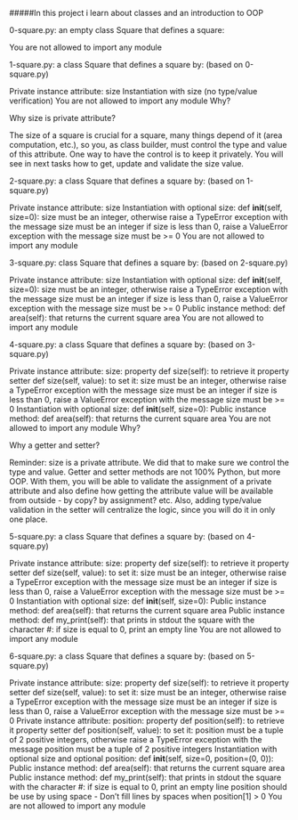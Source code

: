 #####In this project i learn about classes and an introduction to OOP

0-square.py:  an empty class Square that defines a square:

You are not allowed to import any module

1-square.py:  a class Square that defines a square by: (based on 0-square.py)

Private instance attribute: size
Instantiation with size (no type/value verification)
You are not allowed to import any module
Why?

Why size is private attribute?

The size of a square is crucial for a square, many things depend of it (area
computation, etc.), so you, as class builder, must control the type and value of
this attribute. One way to have the control is to keep it privately. You will
see in next tasks how to get, update and validate the size value.


2-square.py: a class Square that defines a square by: (based on 1-square.py)

Private instance attribute: size
Instantiation with optional size: def __init__(self, size=0):
size must be an integer, otherwise raise a TypeError exception with the message
size must be an integer
if size is less than 0, raise a ValueError exception with the message size must
be >= 0
You are not allowed to import any module

3-square.py:  class Square that defines a square by: (based on 2-square.py)

Private instance attribute: size
Instantiation with optional size: def __init__(self, size=0):
size must be an integer, otherwise raise a TypeError exception with the message
size must be an integer
if size is less than 0, raise a ValueError exception with the message size must
be >= 0
Public instance method: def area(self): that returns the current square area
You are not allowed to import any module

4-square.py: a class Square that defines a square by: (based on 3-square.py)

Private instance attribute: size:
property def size(self): to retrieve it
property setter def size(self, value): to set it:
size must be an integer, otherwise raise a TypeError exception with the message
size must be an integer
if size is less than 0, raise a ValueError exception with the message size must
be >= 0
Instantiation with optional size: def __init__(self, size=0):
Public instance method: def area(self): that returns the current square area
You are not allowed to import any module
Why?

Why a getter and setter?

Reminder: size is a private attribute. We did that to make sure we control the
type and value. Getter and setter methods are not 100% Python, but more OOP.
With them, you will be able to validate the assignment of a private attribute
and also define how getting the attribute value will be available from outside -
by copy? by assignment? etc. Also, adding type/value validation in the setter
will centralize the logic, since you will do it in only one place.

5-square.py: a class Square that defines a square by: (based on 4-square.py)

Private instance attribute: size:
property def size(self): to retrieve it
property setter def size(self, value): to set it:
size must be an integer, otherwise raise a TypeError exception with the message
size must be an integer
if size is less than 0, raise a ValueError exception with the message size must
be >= 0
Instantiation with optional size: def __init__(self, size=0):
Public instance method: def area(self): that returns the current square area
Public instance method: def my_print(self): that prints in stdout the square
with the character #:
if size is equal to 0, print an empty line
You are not allowed to import any module

6-square.py: a class Square that defines a square by: (based on 5-square.py)

Private instance attribute: size:
property def size(self): to retrieve it
property setter def size(self, value): to set it:
size must be an integer, otherwise raise a TypeError exception with the message
size must be an integer
if size is less than 0, raise a ValueError exception with the message size must
be >= 0
Private instance attribute: position:
property def position(self): to retrieve it
property setter def position(self, value): to set it:
position must be a tuple of 2 positive integers, otherwise raise a TypeError
exception with the message position must be a tuple of 2 positive integers
Instantiation with optional size and optional position: def __init__(self,
size=0, position=(0, 0)):
Public instance method: def area(self): that returns the current square area
Public instance method: def my_print(self): that prints in stdout the square
with the character #:
if size is equal to 0, print an empty line
position should be use by using space - Don’t fill lines by spaces when
position[1] > 0
You are not allowed to import any module